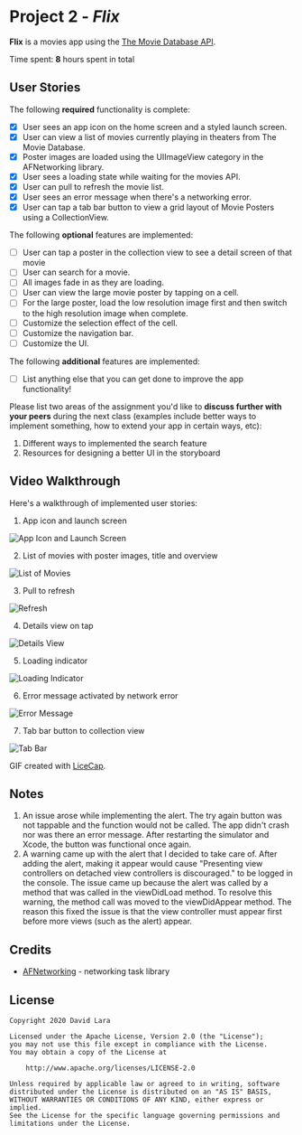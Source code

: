 # Project 2 - *Flix*

**Flix** is a movies app using the [The Movie Database API](http://docs.themoviedb.apiary.io/#).

Time spent: **8** hours spent in total

## User Stories

The following **required** functionality is complete:

- [X] User sees an app icon on the home screen and a styled launch screen.
- [X] User can view a list of movies currently playing in theaters from The Movie Database.
- [X] Poster images are loaded using the UIImageView category in the AFNetworking library.
- [X] User sees a loading state while waiting for the movies API.
- [X] User can pull to refresh the movie list.
- [X] User sees an error message when there's a networking error.
- [X] User can tap a tab bar button to view a grid layout of Movie Posters using a CollectionView.

The following **optional** features are implemented:

- [ ] User can tap a poster in the collection view to see a detail screen of that movie
- [ ] User can search for a movie.
- [ ] All images fade in as they are loading.
- [ ] User can view the large movie poster by tapping on a cell.
- [ ] For the large poster, load the low resolution image first and then switch to the high resolution image when complete.
- [ ] Customize the selection effect of the cell.
- [ ] Customize the navigation bar.
- [ ] Customize the UI.

The following **additional** features are implemented:

- [ ] List anything else that you can get done to improve the app functionality!

Please list two areas of the assignment you'd like to **discuss further with your peers** during the next class (examples include better ways to implement something, how to extend your app in certain ways, etc):

1. Different ways to implemented the search feature
2. Resources for designing a better UI in the storyboard

## Video Walkthrough

Here's a walkthrough of implemented user stories:

1. App icon and launch screen
<img src='https://imgur.com/a/ZReQE7w' title='App Icon and Launch Screen' width='' alt='App Icon and Launch Screen' />

2. List of movies with poster images, title and overview
<img src='https://imgur.com/a/urDon5c' title= 'List of Movies' width='' alt='List of Movies' />

3. Pull to refresh
<img src='https://imgur.com/a/5EjWgZq' title='Refresh' width='' alt='Refresh' />

4. Details view on tap
<img src='https://imgur.com/a/XhLLtCA' title='Details View' width='' alt='Details View' />

5. Loading indicator
<img src='https://imgur.com/a/69Rxuh9' title='Loading Indicator' width='' alt='Loading Indicator' />

6. Error message activated by network error
<img src='https://imgur.com/a/g5hhb5b' title='Error Message' width='' alt='Error Message' />

7. Tab bar button to collection view
<img src='https://imgur.com/a/FlZhtCh' title='Tab Bar' width='' alt='Tab Bar' />

GIF created with [LiceCap](http://www.cockos.com/licecap/).

## Notes

1. An issue arose while implementing the alert. The try again button was not tappable and the function would not be called. The app didn't crash nor was there an error message. After restarting the simulator and Xcode, the button was functional once again.
2. A warning came up with the alert that I decided to take care of. After adding the alert, making it appear would cause "Presenting view controllers on detached view controllers is discouraged." to be logged in the console. The issue came up because the alert was called by a method that was called in the viewDidLoad method. To resolve this warning, the method call was moved to the viewDidAppear method. The reason this fixed the issue is that the view controller must appear first before more views (such as the alert) appear.

## Credits
- [AFNetworking](https://github.com/AFNetworking/AFNetworking) - networking task library

## License

    Copyright 2020 David Lara

    Licensed under the Apache License, Version 2.0 (the "License");
    you may not use this file except in compliance with the License.
    You may obtain a copy of the License at

        http://www.apache.org/licenses/LICENSE-2.0

    Unless required by applicable law or agreed to in writing, software
    distributed under the License is distributed on an "AS IS" BASIS,
    WITHOUT WARRANTIES OR CONDITIONS OF ANY KIND, either express or implied.
    See the License for the specific language governing permissions and
    limitations under the License.
